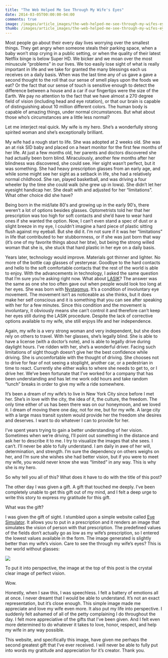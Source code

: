 ```yaml
---
title: "The Web Helped Me See Through My Wife's Eyes"
date: 2014-03-05T00:00:00-04:00
comments: true
image: /images/article_images/the-web-helped-me-see-through-my-wifes-eyes/classroom.jpg
thumb: /images/article_images/the-web-helped-me-see-through-my-wifes-eyes/classroom-thumb.jpeg
---
```


Most people go about their every day lives worrying over the smallest things. They get angry when someone steals their parking space, when a baby won&#8217;t stop crying in a public setting, or when the quality of their latest Netflix binge is below Super HD. We bicker and we moan over the most minuscule &#8220;problems&#8221; in our lives. We too easily lose sight of what is really important in life and we take for granted the many blessings each us receives on a daily basis. When was the last time any of us gave a gave a second thought to the roll that our sense of smell plays upon the foods we eat? Or the fact that our sense of touch is sensitive enough to detect the difference between a house and a car if our fingertips were the size of the Earth. We pay no attention to the fact that we have almost a 270 degree field of vision (including head and eye rotation), or that our brain is capable of distinguishing about 10 million different colors. The human body is capable of amazing things, under normal circumstances. But what about those who&#8217;s circumstances are a little less normal?

Let me interject real quick. My wife is my hero. She&#8217;s a wonderfully strong spirited woman and she&#8217;s exceptionally brilliant.

My wife had a rough start to life. She was adopted at 2 weeks old. She was an at risk SID baby and placed on a heart monitor for the first few months of her life. At just a few months old, her parents and doctors discovered she had actually been born blind. Miraculously, another few months after her blindness was discovered, she could see. Her sight wasn&#8217;t perfect, but it was something. She had heavy prescription glasses from an early age, and while some might see her sight as a setback in life, she had a relatively normal childhood. She ran, played basketball, and was driving a four wheeler by the time she could walk (she grew up in Iowa). She didn&#8217;t let her eyesight handicap her. She dealt with and adjusted for her &#8220;limitations&#8221;. What other choice did she have?

Being born in the mid/late 80&#8242;s and growing up in the early 90&#8242;s, there weren&#8217;t a lot of options besides glasses. Optometrists told her that her prescription was too high for soft contacts and she&#8217;d have to wear hard ones if she wanted the option. Now, I can&#8217;t even stand a spec of dust or a slight breeze in my eye, I couldn&#8217;t imagine a hard piece of plastic sitting flush against my eyeball. But she did it. I&#8217;m not sure if it was her &#8220;limitations&#8221; in life that contributed to her stubbornness, or if she was just born that way (it&#8217;s one of my favorite things about her btw), but being the strong willed woman that she is, she stuck that hard plastic in her eye on a daily basis.

Years later, technology would improve. Materials got thinner and lighter. No more of the bottle cap glasses of yesteryear. Goodbye to the hard contacts and hello to the soft comfortable contacts that the rest of the world is able to enjoy. With the advancements in technology, I asked the same question that I&#8217;m sure you&#8217;re asking right now. What about <a href="http://en.wikipedia.org/wiki/LASIK" target="_blank">LASIK</a>? The answer was the same as one she too often gave out when people would look too long at her eyes. She was born with <a href="http://en.wikipedia.org/wiki/Nystagmus" target="_blank">Nystagmus</a>. It&#8217;s a condition of involuntary eye movement. The movement isn&#8217;t as noticeable as she thinks, but it does make her self conscious and it is something that you can see after speaking with her for a few minutes. Since this condition and the movement is involuntary, it obviously means she can&#8217;t control it and therefore can&#8217;t keep her eyes still during the LASIK procedure. Despite the lack of corrective options available to my wife, she still enjoys life and her independence.

Again, my wife is a very strong woman and very independent, but she does rely on others to travel. With her glasses, she&#8217;s legally blind. She is able to have a license (with a doctor&#8217;s note), and is able to legally drive during daylight hours. I&#8217;ve ridden with her, she&#8217;s a wonderful driver. Facing such limitations of sight though doesn&#8217;t give her the best confidence while driving. She is uncomfortable with the thought of driving. She chooses not to drive for fear of not seeing a stoplight, another car, or a pedestrian in time to react. Currently she either walks to where she needs to get to, or I drive her. We&#8217;ve been fortunate that I&#8217;ve worked for a company that has been understanding and has let me work odd hours and take random &#8220;lunch&#8221; breaks in order to give my wife a ride somewhere.

It&#8217;s been a dream of my wife&#8217;s to live in New York City since before I met her. She&#8217;s in love with the city, the idea of it, the culture, the freedom. The only time either of us has been there was on our honeymoon, and we loved it. I dream of moving there one day, not for me, but for my wife. A large city with a large mass transit system would provide her the freedom she desires and deserves. I want to do whatever I can to provide for her.

I&#8217;ve spent years trying to gain a better understanding of her vision. Sometimes when we&#8217;re driving, I&#8217;ll point out something in the distance and ask her to describe it to me. I try to visualize the images that she sees. I can&#8217;t. I&#8217;ll never be able to fully understand. I am daily in awe of her will, determination, and strength. I&#8217;m sure the dependency on others weighs on her, and I&#8217;m sure she wishes she had better vision, but if you were to meet my wife, you would never know she was &#8220;limited&#8221; in any way. This is why she is my hero.

So why tell you all of this? What does it have to do with the title of this post?

The other day I was given a gift. A gift that touched me deeply. I&#8217;ve been completely unable to get this gift out of my mind, and I felt a deep urge to write this story to express my gratitude for this gift.

What was the gift?

I was given the gift of sight. I stumbled upon a simple website called <a href="http://www.eye-sim.com/" target="_blank">Eye Simulator</a>. It allows you to put in a prescription and it renders an image that simulates the vision of person with that prescription. The predefined values of the fields don&#8217;t actually go as low as my wife&#8217;s prescription, so I entered the lowest values available in the form. The image generated is slightly better than my wife&#8217;s vision. Care to see the through my wife&#8217;s eyes? This is her world without glasses:

![](/images/article_images/the-web-helped-me-see-through-my-wifes-eyes/classroom_-7_-2.5_20-1024x576.jpg)

To put it into perspective, the image at the top of this post is the crystal clear image of perfect vision.

Wow.

Honestly, when I saw this, I was speechless. I felt a battery of emotions all at once. I never dreamt that I would be able to understand. It&#8217;s not an exact representation, but it&#8217;s close enough. This simple image made me appreciate and love my wife even more. It also put my life into perspective. I suddenly felt ashamed of all of the petty complaining I do throughout the day. I felt more appreciative of the gifts that I&#8217;ve been given. And I felt even more determined to do whatever it takes to love, honor, respect, and help my wife in any way possible.

This website, and specifically this image, have given me perhaps the second greatest gift that I&#8217;ve ever received. I will never be able to fully put into words my gratitude and appreciation for it&#8217;s creator. Thank you.